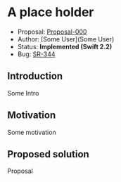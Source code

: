 # A place holder

* Proposal: [Proposal-000](000-placeholder.md)
* Author: [Some User](Some User)
* Status: **Implemented (Swift 2.2)**
* Bug: [SR-344](https://bugs.swift.org/browse/SR-344)

## Introduction

Some Intro  
## Motivation

Some motivation  

## Proposed solution

Proposal  



